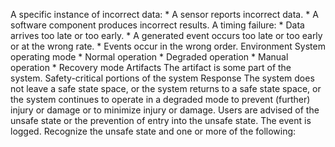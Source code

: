 A specific instance of incorrect data: *  A sensor reports incorrect data. *  A software component produces incorrect results. A timing failure: *  Data arrives too late or too early. *  A generated event occurs too late or too early or at the wrong rate. *  Events occur in the wrong order. Environment System operating mode *  Normal operation *  Degraded operation *  Manual operation *  Recovery mode Artifacts The artifact is some part of the system. Safety-critical portions of the system Response The system does not leave a safe state space, or the system returns to a safe state space, or the system continues to operate in a degraded mode to prevent (further) injury or damage or to minimize injury or damage. Users are advised of the unsafe state or the prevention of entry into the unsafe state. The event is logged. Recognize the unsafe state and one or more of the following: